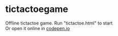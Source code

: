 # tictactoegame
Offline tictactoe game.
Run "tictactoe.html" to start  
Or open it online in [codepen.io](https://codepen.io/max1c/full/ZpXvvQ)
